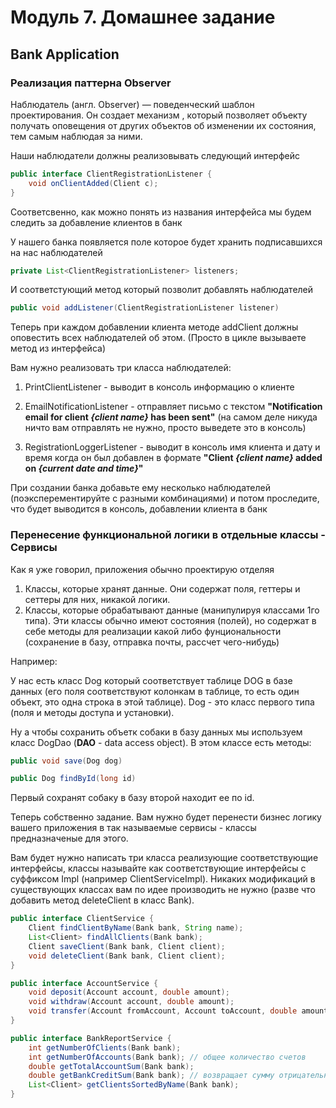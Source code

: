 # Модуль 7. Домашнее задание

## Bank Application

### Реализация паттерна Observer

Наблюдатель (англ. Observer) — поведенческий шаблон проектирования.
Он создает механизм , который позволяет объекту получать оповещения от других объектов об изменении их состояния, тем самым наблюдая за ними.

Наши наблюдатели должны реализовывать следующий интерфейс
```java
public interface ClientRegistrationListener {
    void onClientAdded(Client c);
}
```
Соответсвенно, как можно понять из названия интерфейса мы будем следить за добавление клиентов в банк

У нашего банка появляется поле которое будет хранить подписавшихся на нас наблюдателей
```java
private List<ClientRegistrationListener> listeners;
```
И соответстующий метод который позволит добавлять наблюдателей
```java
public void addListener(ClientRegistrationListener listener)
```

Теперь при каждом добавлении клиента методе addClient должны оповестить всех наблюдателей об этом. (Просто в цикле вызываете метод из интерфейса)

Вам нужно реализовать три класса наблюдателей:

1. PrintClientListener - выводит в консоль информацию о клиенте

2. EmailNotificationListener - отправляет письмо с текстом
**"Notification email for client *{client name}* has been sent"**
(на самом деле никуда ничто вам отправлять не нужно, просто выведете это в консоль)

3. RegistrationLoggerListener - выводит в консоль имя клиента и дату и время когда он был добавлен в формате
**"Client *{client name}* added on *{current date and time}*"**

При создании банка добавьте ему несколько наблюдателей (поэксперементируйте с разными комбинациями) и потом проследите, что будет выводится в консоль, добавлении клиента в банк

### Перенесение функциональной логики в отдельные классы - Сервисы

Как я уже говорил, приложения обычно проектирую отделяя
1. Классы, которые хранят данные. Они содержат поля, геттеры и сеттеры для них, никакой логики.
2. Классы, которые обрабатывают данные (манипулируя классами 1го типа). Эти классы обычно имеют состояния (полей), но содержат в себе методы для реализации какой либо фунциональности (сохранение в базу, отправка почты, рассчет чего-нибудь)

Например:

У нас есть класс Dog который соответствует таблице DOG в базе данных (его поля соответствуют колонкам в таблице, то есть один объект, это одна строка в этой таблице).
Dog - это класс первого типа (поля и методы доступа и установки).

Ну а чтобы сохранить объетк собаки в базу данных мы используем класс DogDao (**DAO** - data access object).
В этом классе есть методы:
```java
public void save(Dog dog)

public Dog findById(long id)
```
Первый сохранят собаку в базу второй находит ее по id.

Теперь собственно задание. Вам нужно будет перенести бизнес логику вашего приложения в так называемые сервисы - классы предназначеные для этого.

Вам будет нужно написать три класса реализующие соответствующие интерфейсы, классы называйте как соответствующие интерфейсы с суффиксом Impl (например ClientServiceImpl).
Никаких модификаций в существующих классах вам по идее производить не нужно (разве что добавить метод deleteClient в класс Bank).

```java
public interface ClientService {
    Client findClientByName(Bank bank, String name);
    List<Client> findAllClients(Bank bank);
    Client saveClient(Bank bank, Client client);
    void deleteClient(Bank bank, Client client);
}

public interface AccountService {
    void deposit(Account account, double amount);
    void withdraw(Account account, double amount);
    void transfer(Account fromAccount, Account toAccount, double amount);
}

public interface BankReportService {
    int getNumberOfClients(Bank bank);
    int getNumberOfAccounts(Bank bank); // общее количество счетов
    double getTotalAccountSum(Bank bank);
    double getBankCreditSum(Bank bank); // возвращает сумму отрицательных балансов по всем счетам
    List<Client> getClientsSortedByName(Bank bank);
}
```
